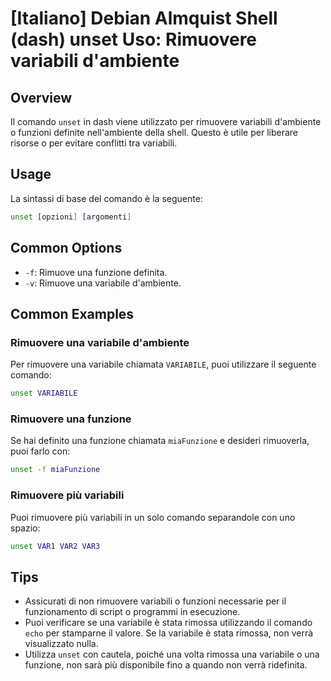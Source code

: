 # [Italiano] Debian Almquist Shell (dash) unset Uso: Rimuovere variabili d'ambiente

## Overview
Il comando `unset` in dash viene utilizzato per rimuovere variabili d'ambiente o funzioni definite nell'ambiente della shell. Questo è utile per liberare risorse o per evitare conflitti tra variabili.

## Usage
La sintassi di base del comando è la seguente:

```bash
unset [opzioni] [argomenti]
```

## Common Options
- `-f`: Rimuove una funzione definita.
- `-v`: Rimuove una variabile d'ambiente.

## Common Examples

### Rimuovere una variabile d'ambiente
Per rimuovere una variabile chiamata `VARIABILE`, puoi utilizzare il seguente comando:

```bash
unset VARIABILE
```

### Rimuovere una funzione
Se hai definito una funzione chiamata `miaFunzione` e desideri rimuoverla, puoi farlo con:

```bash
unset -f miaFunzione
```

### Rimuovere più variabili
Puoi rimuovere più variabili in un solo comando separandole con uno spazio:

```bash
unset VAR1 VAR2 VAR3
```

## Tips
- Assicurati di non rimuovere variabili o funzioni necessarie per il funzionamento di script o programmi in esecuzione.
- Puoi verificare se una variabile è stata rimossa utilizzando il comando `echo` per stamparne il valore. Se la variabile è stata rimossa, non verrà visualizzato nulla.
- Utilizza `unset` con cautela, poiché una volta rimossa una variabile o una funzione, non sarà più disponibile fino a quando non verrà ridefinita.